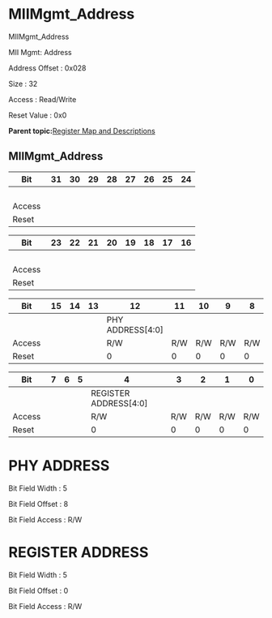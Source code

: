 # MIIMgmt\_Address

MIIMgmt\_Address

MII Mgmt: Address

Address Offset : 0x028

Size : 32

Access : Read/Write

Reset Value : 0x0

**Parent topic:**[Register Map and Descriptions](GUID-521EA668-4C02-4A74-927B-B4C8D92B9489.md)

## MIIMgmt\_Address

|Bit |31|30|29|28|27|26|25|24|
|----|---|---|---|---|---|---|---|---|
| | | | | | | | | |
|Access | | | | | | | | |
|Reset | | | | | | | | |

|Bit |23|22|21|20|19|18|17|16|
|----|---|---|---|---|---|---|---|---|
| | | | | | | | | |
|Access | | | | | | | | |
|Reset | | | | | | | | |

|Bit |15|14|13|12|11|10|9|8|
|----|---|---|---|---|---|---|---|---|
| | | | |PHY ADDRESS\[4:0\]|
|Access | | | |R/W|R/W|R/W|R/W|R/W|
|Reset | | | |0|0|0|0|0|

|Bit |7|6|5|4|3|2|1|0|
|----|---|---|---|---|---|---|---|---|
| | | | |REGISTER ADDRESS\[4:0\]|
|Access | | | |R/W|R/W|R/W|R/W|R/W|
|Reset | | | |0|0|0|0|0|

# PHY ADDRESS

Bit Field Width : 5

Bit Field Offset : 8

Bit Field Access : R/W

# REGISTER ADDRESS

Bit Field Width : 5

Bit Field Offset : 0

Bit Field Access : R/W

